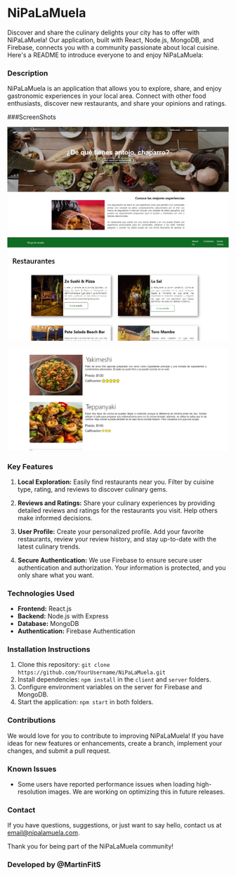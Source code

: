 # NiPaLaMuela
Discover and share the culinary delights your city has to offer with NiPaLaMuela! Our application, built with React, Node.js, MongoDB, and Firebase, connects you with a community passionate about local cuisine. Here's a README to introduce everyone to and enjoy NiPaLaMuela:

### Description

NiPaLaMuela is an application that allows you to explore, share, and enjoy gastronomic experiences in your local area. Connect with other food enthusiasts, discover new restaurants, and share your opinions and ratings.

###ScreenShots

![mainImage](./src/img/main.jpeg)

![restaurantes](./src/img/restuarantes.jpeg)

![platillos](./src/img/platillos.jpeg)

### Key Features

1. **Local Exploration:** Easily find restaurants near you. Filter by cuisine type, rating, and reviews to discover culinary gems.

2. **Reviews and Ratings:** Share your culinary experiences by providing detailed reviews and ratings for the restaurants you visit. Help others make informed decisions.

3. **User Profile:** Create your personalized profile. Add your favorite restaurants, review your review history, and stay up-to-date with the latest culinary trends.

4. **Secure Authentication:** We use Firebase to ensure secure user authentication and authorization. Your information is protected, and you only share what you want.

### Technologies Used

- **Frontend:** React.js
- **Backend:** Node.js with Express
- **Database:** MongoDB
- **Authentication:** Firebase Authentication

### Installation Instructions

1. Clone this repository: `git clone https://github.com/YourUsername/NiPaLaMuela.git`
2. Install dependencies: `npm install` in the `client` and `server` folders.
3. Configure environment variables on the server for Firebase and MongoDB.
4. Start the application: `npm start` in both folders.

### Contributions

We would love for you to contribute to improving NiPaLaMuela! If you have ideas for new features or enhancements, create a branch, implement your changes, and submit a pull request.

### Known Issues

- Some users have reported performance issues when loading high-resolution images. We are working on optimizing this in future releases.

### Contact

If you have questions, suggestions, or just want to say hello, contact us at [email@nipalamuela.com](mailto:sernamartin46@gmail.com).

Thank you for being part of the NiPaLaMuela community!

### Developed by @MartinFitS
